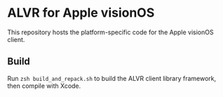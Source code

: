 # ALVR for Apple visionOS

This repository hosts the platform-specific code for the Apple visionOS client.

## Build

Run `zsh build_and_repack.sh` to build the ALVR client library framework, then compile with Xcode.
